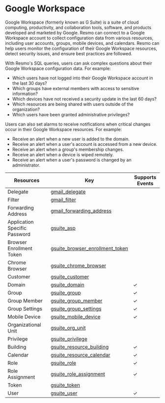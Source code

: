 Google Workspace
================
Google Workspace (formerly known as G Suite) is a suite of cloud computing, productivity, and collaboration tools, software, and products developed and marketed by Google. Resmo can connect to a Google Workspace account to collect configuration data from various resources, including user accounts, groups, mobile devices, and calendars. Resmo can help users monitor the configuration of their Google Workspace resources, detect security issues, and ensure best practices are followed.

With Resmo's SQL queries, users can ask complex questions about their Google Workspace configuration data. For example:

* Which users have not logged into their Google Workspace account in the last 30 days?
* Which groups have external members with access to sensitive information?
* Which devices have not received a security update in the last 60 days?
* Which resources are being shared with users outside of the organization?
* Which users have been granted administrative privileges?

Users can also set alarms to receive notifications when critical changes occur in their Google Workspace resources. For example:

* Receive an alert when a new user is added to the domain.
* Receive an alert when a user's account is accessed from a new device.
* Receive an alert when a group's membership changes.
* Receive an alert when a device is wiped remotely.
* Receive an alert when a user's password is changed by an administrator.

| **Resources**                 | **Key**                                                                     | **Supports Events** |
| ----------------------------- | --------------------------------------------------------------------------- | ------------------- |
| Delegate                      | [gmail\_delegate](gmail\_delegate.md)                                       |                     |
| Filter                        | [gmail\_filter](gmail\_filter.md)                                           |                     |
| Forwarding Address            | [gmail\_forwarding\_address](gmail\_forwarding\_address.md)                 |                     |
| Application Specific Password | [gsuite\_asp](gsuite\_asp.md)                                               |                     |
| Browser Enrollment Token      | [gsuite\_browser\_enrollment\_token](gsuite\_browser\_enrollment\_token.md) |                     |
| Chrome Browser                | [gsuite\_chrome\_browser](gsuite\_chrome\_browser.md)                       |                     |
| Customer                      | [gsuite\_customer](gsuite\_customer.md)                                     |                     |
| Domain                        | [gsuite\_domain](gsuite\_domain.md)                                         | &check;             |
| Group                         | [gsuite\_group](gsuite\_group.md)                                           | &check;             |
| Group Member                  | [gsuite\_group\_member](gsuite\_group\_member.md)                           | &check;             |
| Group Settings                | [gsuite\_group\_settings](gsuite\_group\_settings.md)                       | &check;             |
| Mobile Device                 | [gsuite\_mobile\_device](gsuite\_mobile\_device.md)                         | &check;             |
| Organizational Unit           | [gsuite\_org\_unit](gsuite\_org\_unit.md)                                   |                     |
| Privilege                     | [gsuite\_privilege](gsuite\_privilege.md)                                   |                     |
| Building                      | [gsuite\_resource\_building](gsuite\_resource\_building.md)                 | &check;             |
| Calendar                      | [gsuite\_resource\_calendar](gsuite\_resource\_calendar.md)                 | &check;             |
| Role                          | [gsuite\_role](gsuite\_role.md)                                             | &check;             |
| Role Assignment               | [gsuite\_role\_assignment](gsuite\_role\_assignment.md)                     | &check;             |
| Token                         | [gsuite\_token](gsuite\_token.md)                                           |                     |
| User                          | [gsuite\_user](gsuite\_user.md)                                             | &check;             |
